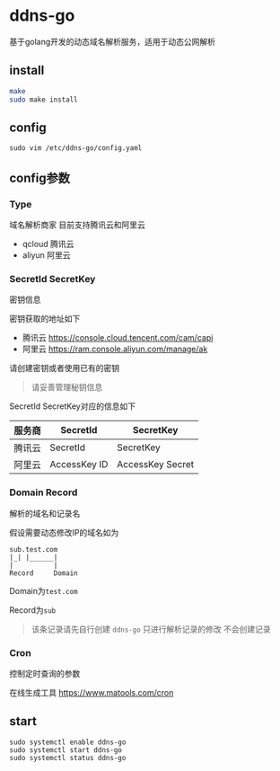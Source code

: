 # ddns-go

基于golang开发的动态域名解析服务，适用于动态公网解析

## install

``` bash
make
sudo make install
```

## config

```
sudo vim /etc/ddns-go/config.yaml
```

## config参数

### Type

域名解析商家 目前支持腾讯云和阿里云

* qcloud 腾讯云
* aliyun 阿里云

### SecretId SecretKey
密钥信息

密钥获取的地址如下
* 腾讯云 https://console.cloud.tencent.com/cam/capi
* 阿里云 https://ram.console.aliyun.com/manage/ak

请创建密钥或者使用已有的密钥

> 请妥善管理秘钥信息

SecretId SecretKey对应的信息如下

|服务商|SecretId|SecretKey|
| - | - | - |
|腾讯云|SecretId|SecretKey|
|阿里云|AccessKey ID|AccessKey Secret|

### Domain Record
解析的域名和记录名

假设需要动态修改IP的域名如为

```
sub.test.com
|_| |______|
|          |
Record     Domain
```

Domain为`test.com`

Record为`sub`

> 该条记录请先自行创建 `ddns-go` 只进行解析记录的修改 不会创建记录 

### Cron
控制定时查询的参数

在线生成工具 https://www.matools.com/cron

## start

```
sudo systemctl enable ddns-go
sudo systemctl start ddns-go
sudo systemctl status ddns-go
```
